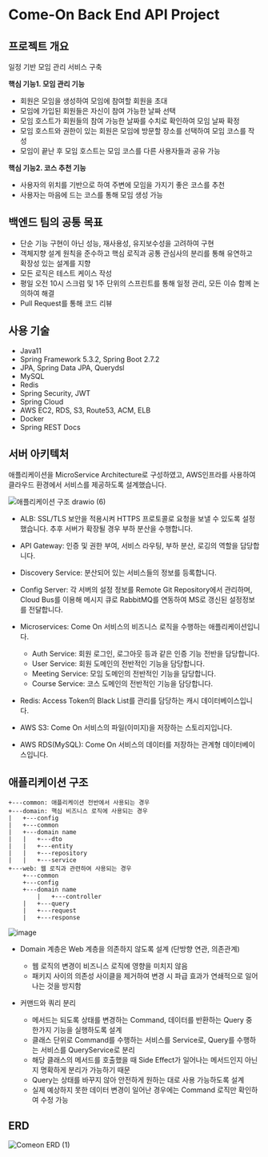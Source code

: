 # Come-On Back End API Project

## 프로젝트 개요
일정 기반 모임 관리 서비스 구축

**핵심 기능1. 모임 관리 기능**
- 회원은 모임을 생성하여 모임에 참여할 회원을 초대
- 모임에 가입된 회원들은 자신이 참여 가능한 날짜 선택
- 모임 호스트가 회원들의 참여 가능한 날짜를 수치로 확인하여 모임 날짜 확정
- 모임 호스트와 권한이 있는 회원은 모임에 방문할 장소를 선택하여 모임 코스를 작성
- 모임이 끝난 후 모임 호스트는 모임 코스를 다른 사용자들과 공유 가능

**핵심 기능2. 코스 추천 기능**
- 사용자의 위치를 기반으로 하여 주변에 모임을 가지기 좋은 코스를 추천
- 사용자는 마음에 드는 코스를 통해 모임 생성 가능

## 백엔드 팀의 공통 목표
- 단순 기능 구현이 아닌 성능, 재사용성, 유지보수성을 고려하여 구현
- 객체지향 설계 원칙을 준수하고 핵심 로직과 공통 관심사의 분리를 통해 유연하고 확장성 있는 설계를 지향
- 모든 로직은 테스트 케이스 작성
- 평일 오전 10시 스크럼 및 1주 단위의 스프린트를 통해 일정 관리, 모든 이슈 함께 논의하여 해결
- Pull Request를 통해 코드 리뷰

## 사용 기술
- Java11
- Spring Framework 5.3.2, Spring Boot 2.7.2
- JPA, Spring Data JPA, Querydsl
- MySQL
- Redis
- Spring Security, JWT
- Spring Cloud
- AWS EC2, RDS, S3, Route53, ACM, ELB
- Docker
- Spring REST Docs

## 서버 아키텍처
애플리케이션을 MicroService Architecture로 구성하였고, AWS인프라를 사용하여 클라우드 환경에서 서비스를 제공하도록 설계했습니다.

![애플리케이션 구조 drawio (6)](https://user-images.githubusercontent.com/97069541/191907732-c7d5b71f-66b9-499b-ac65-94968d57f053.png)

- ALB: SSL/TLS 보안을 적용시켜 HTTPS 프로토콜로 요청을 보낼 수 있도록 설정했습니다. 추후 서버가 확장될 경우 부하 분산을 수행합니다.

- API Gateway: 인증 및 권한 부여, 서비스 라우팅, 부하 분산, 로깅의 역할을 담당합니다.

- Discovery Service: 분산되어 있는 서비스들의 정보를 등록합니다.

- Config Server: 각 서버의 설정 정보를 Remote Git Repository에서 관리하며, Cloud Bus를 이용해 메시지 큐로 RabbitMQ를 연동하여 MS로 갱신된 설정정보를 전달합니다.

- Microservices: Come On 서비스의 비즈니스 로직을 수행하는 애플리케이션입니다.
    - Auth Service: 회원 로그인, 로그아웃 등과 같은 인증 기능 전반을 담당합니다.
    - User Service: 회원 도메인의 전반적인 기능을 담당합니다.
    - Meeting Service: 모임 도메인의 전반적인 기능을 담당합니다.
    - Course Service: 코스 도메인의 전반적인 기능을 담당합니다.

- Redis: Access Token의 Black List를 관리를 담당하는 캐시 데이터베이스입니다.

- AWS S3: Come On 서비스의 파일(이미지)을 저장하는 스토리지입니다.

- AWS RDS(MySQL): Come On 서비스의 데이터를 저장하는 관계형 데이터베이스입니다.

## 애플리케이션 구조
```
+---common: 애플리케이션 전반에서 사용되는 경우   
+---domain: 핵심 비즈니스 로직에 사용되는 경우
|   +---config
|   +---common
|   +---domain name
|   |   +---dto
|   |   +---entity
|   |   +---repository
|   |   +---service
+---web: 웹 로직과 관련하여 사용되는 경우
    +---common
    +---config
    +---domain name
		|   +---controller
    |   +---query
    |   +---request
    |   +---response
```

![image](https://user-images.githubusercontent.com/97069541/192133106-b8e07404-4978-4cec-b521-3c6c6436d90f.png)

- Domain 계층은 Web 계층을 의존하지 않도록 설계 (단방향 연관, 의존관계)
    - 웹 로직의 변경이 비즈니스 로직에 영향을 미치지 않음
    - 패키지 사이의 의존성 사이클을 제거하여 변경 시 파급 효과가 연쇄적으로 일어나는 것을 방지함

- 커맨드와 쿼리 분리
    - 메서드는 되도록 상태를 변경하는 Command, 데이터를 반환하는 Query 중 한가지 기능을 실행하도록 설계
    - 클래스 단위로 Command를 수행하는 서비스를 Service로, Query를 수행하는 서비스를 QueryService로 분리
    - 해당 클래스의 메서드를 호출했을 때 Side Effect가 일어나는 메서드인지 아닌지 명확하게 분리가 가능하기 때문
    - Query는 상태를 바꾸지 않아 안전하게 원하는 대로 사용 가능하도록 설계
    - 실제 예상하지 못한 데이터 변경이 일어난 경우에는 Command 로직만 확인하여 수정 가능

## ERD

![Comeon ERD (1)](https://user-images.githubusercontent.com/97069541/192127301-5be4a694-157d-4d82-8153-57fbbad56724.png)

